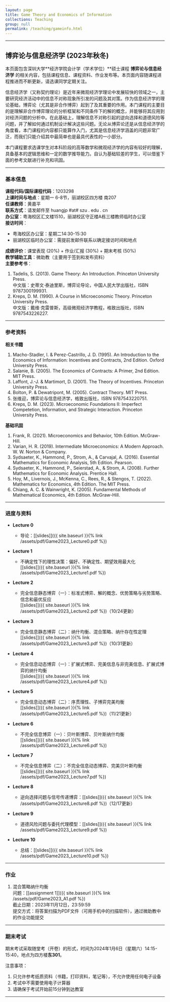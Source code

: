 ```yaml
---
layout: page
title: Game Theory and Economics of Information
collections: Teaching
group: null
permalink: /teaching/gameinfo.html
---
```


---
## 博弈论与信息经济学 (2023年秋冬)

本页面包含深圳大学**经济学院会计学（学术学位）**硕士课程 **博弈论与信息经济学** 的相关内容，包括课程信息、课程资料、作业发布等。本页面内容随课程进程推进而不断更新，请选课同学定期关注。

信息经济学（又称契约理论）是近年来微观经济学理论中发展较快的领域之一，主要研究经济活动中的信息不对称现象所引发的问题及其对策。作为信息经济学的理论基础，博弈论（尤其是非合作博弈）起到了及其重要的作用。本门课程的主要目的是理解非合作博弈理论的分析框架和不同条件下的解的概念，并能够将其应用到对经济问题的分析中。在此基础上，理解信息不对称引起的逆向选择和道德风险等问题，并了解如何通过机制设计解决这些问题。无论从博弈论还是从信息经济学的角度看，本门课程的内容都只能算作入门，尤其是信息经济学涵盖的问题非常广泛，而我们只能介绍其中最简单也是最具代表性的一小部分。

本门课程要求选课学生对本科阶段的高等数学和微观经济学的内容有较好的理解，具备基本的逻辑思维和一定的数学推导能力。自认为基础较差的学生，可以借鉴下面的参考文献进行补充和巩固。

---
### 基本信息

**课程代码/国际课程代码**：1203298    
**上课时间与地点**：星期一 6-8节，丽湖校区四方楼 南207    
**任课教师**：黄嘉平    
**联系方式**：请发邮件至 huangjp #at# szu . edu . cn   
**办公室**：粤海校区汇文楼1510，丽湖校区守正楼A栋三楼教师临时办公室   
**接访时间**：
  - 粤海校区办公室：星期二14:30-15:30
  - 丽湖校区临时办公室：需提前发邮件联系以确定接访时间和地点      

**成绩评价**：课堂表现 (20%) + 作业/汇报 (30%) + 期末考核 (50%)    
**教学辅助工具**：微助教（主要用于签到和发布资料）   
**主要参考书**：   
1. Tadelis, S. (2013). Game Theory: An Introduction. Princeton University Press.      
  中文版：史蒂文·泰迪里斯，博弈论导论，中国人民大学出版社，ISBN 9787300199931.   
2. Kreps, D. M. (1990). A Course in Microeconomic Theory. Princeton University Press.    
  中文版：戴维·克雷普斯，高级微观经济学教程，格致出版社，ISBN 9787543226227.    

---
### 参考资料

**相关书籍**
1. Macho-Stadler, I. & Perez-Castrillo, J. D. (1995). An Introduction to the Economics of Information: Incentives and Contracts, 2nd Edition. Oxford University Press.   
2. Salanie, B. (2005). The Economics of Contracts: A Primer, 2nd Edition. MIT Press.   
3. Laffont, J.-J. & Martimort, D. (2001). The Theory of Incentives. Princeton University Press.   
4. Bolton, P. & Dewatripont, M. (2005). Contract Theory. MIT Press.   
5. 张维迎，博弈论与信息经济学，格致出版社，ISBN 9787543220751.    
6. Kreps, D. M. (2023). Microeconomic Foundations II: Imperfect Competetion, Information, and Strategic Interaction. Princeton University Press.

**基础巩固**
1. Frank, R. (2021). Microeconomics and Behavior, 10th Edition. McGraw-Hill.   
2. Varian, H. R. (2019). Intermediate Microeconomics: A Modern Approach. W. W. Norton & Company.    
3. Sydsaeter, K., Hammond, P., Strom, A., & Carvajal, A. (2016). Essential Mathematics for Economic Analysis, 5th Edition. Pearson.   
4. Sydsaeter, K., Hammond, P., Seierstad, A., & Strom, A. (2008). Further Mathematics for Economic Analysis. Prentice Hall.    
5. Hoy, M., Livernois, J., McKenna, C., Rees, R., & Stengos, T. (2022). Mathematics for Economics, 4th Edition. The MIT Press.   
6. Chiang, A. C. & Wainwright, K. (2005). Fundamental Methods of Mathematical Economics, 4th Edition. McGraw-Hill.    

---
### 进度与资料

* **Lecture 0**    
  - 导论：[[slides]]({{ site.baseurl }}{% link /assets/pdf/Game2023_Lecture0.pdf %})   

* **Lecture 1**
  - 不确定性下的理性决策：偏好、不确定性、期望效用最大化    
    [[slides]]({{ site.baseurl }}{% link /assets/pdf/Game2023_Lecture1.pdf %})   

* **Lecture 2**   
  - 完全信息静态博弈（一）：标准式博弈、解的概念、优势策略与劣势策略、信念和最优反应     
    [[slides]]({{ site.baseurl }}{% link /assets/pdf/Game2023_Lecture2.pdf %})（10/24更新）   

* **Lecture 3**   
  - 完全信息静态博弈（二）：纳什均衡、混合策略、纳什存在性定理   
    [[slides]]({{ site.baseurl }}{% link /assets/pdf/Game2023_Lecture3.pdf %})（10/31更新）    

* **Lecture 4**   
  - 完全信息动态博弈（一）：扩展式博弈、完美信息与非完美信息、扩展式博弈的纳什均衡    
    [[slides]]({{ site.baseurl }}{% link /assets/pdf/Game2023_Lecture4.pdf %})   

* **Lecture 5**   
  - 完全信息动态博弈（二）：序贯理性、子博弈完美均衡    
    [[slides]]({{ site.baseurl }}{% link /assets/pdf/Game2023_Lecture5.pdf %})（11/21更新）   

* **Lecture 6**   
  - 不完全信息博弈（一）：贝叶斯博弈、贝叶斯纳什均衡    
    [[slides]]({{ site.baseurl }}{% link /assets/pdf/Game2023_Lecture6.pdf %})   

* **Lecture 7**     
  - 不完全信息博弈（二）：不完全信息动态博弈、完美贝叶斯均衡    
    [[slides]]({{ site.baseurl }}{% link /assets/pdf/Game2023_Lecture7.pdf %})   

* **Lecture 8**   
  - 逆向选择问题与信号传递博弈：[[slides]]({{ site.baseurl }}{% link /assets/pdf/Game2023_Lecture8.pdf %})（12/17更新）        

* **Lecture 9**    
  - 道德风险问题与委托代理模型：[[slides]]({{ site.baseurl }}{% link /assets/pdf/Game2023_Lecture9.pdf %})   

* **Lecture 10**   
  - 总结：[[slides]]({{ site.baseurl }}{% link /assets/pdf/Game2023_Lecture10.pdf %})    



---
### 作业

1. 混合策略纳什均衡   
  问题：[[assignment 1]]({{ site.baseurl }}{% link /assets/pdf/Game2023_A1.pdf %})   
  截止日期：2023年11月12日，23:59:59    
  提交方式：将答案扫描为PDF文件（可用手机中的扫描软件），通过微助教中的作业功能提交   

---
### 期末考试

期末考试采取随堂考（开卷）的形式，时间为2024年1月6日（星期六）14:15-15:40，地点为四方楼**东301**。   

注意事项：
1. 只允许参考纸质资料（书籍，打印资料，笔记等），不允许使用任何电子设备   
2. 考试中不需要使用电子计算器   
3. 请确保于考试开始前15分钟到达教室   

---
